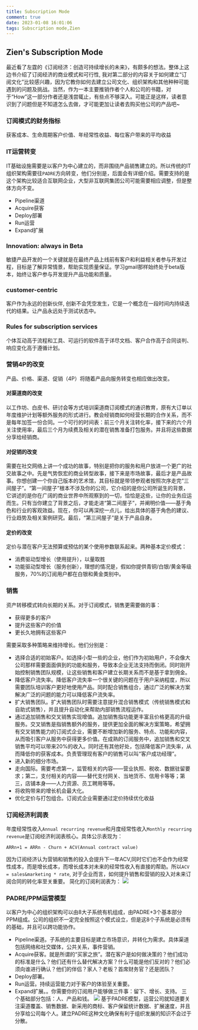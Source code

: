```yaml
---
title: Subscription Mode
comment: true
date: 2023-01-08 16:01:06
tags: Subscription mode,Zien
---
```


## Zien's Subscription Mode
最近看了左霆的《订阅经济：创造可持续增长的未来》，有颇多的想法。整体上这边书介绍了订阅经济的商业模式和可行性, 我对第二部分的内容关于如何建立“订阅文化”比较感兴趣，因为它教你如何去建立公司文化、组织架构和其他种种可能遇到的问题及挑战。当然，作为一本主要推销作者个人和公司的书籍，对于“How”这一部分作者还是浅尝辄止，有些点不够深入。可能正是这样，读者意识到了问题但是不知道怎么去做，才可能更加让读者去购买他公司的产品吧~

### 订阅模式的财务指标
获客成本、生命周期客户价值、年经常性收益、每位客户带来的平均收益

### IT运营转变
IT基础设施需要是以客户为中心建立的，而非围绕产品销售建立的。所以传统的IT组织架构需要往`PADRE`方向转变，他们分别是，后面会有详细介绍。需要支持的是这个架构比较适合互联网企业，大型非互联网集团公司可能需要相应调整，但是整体方向不变。
- Pipeline渠道
- Acquire获客
- Deploy部署
- Run运营
- Expand扩展

### Innovation: always in Beta
敏捷产品开发的一个关键就是在最终产品上线前有客户和利益相关者参与开发过程，目标是了解异常情景，帮助实现质量保证。学习gmail那样始终处于beta版本，始终让客户参与开发提升产品功能和质量。

### customer-centric
客户作为永远的创新伙伴, 创新不会凭空发生，它是一个概念在一段时间内持续迭代的结果。让产品永远处于测试状态中。

### Rules for subscription services
个体互动高于流程和工具、可运行的软件高于详尽文档、客户合作高于合同谈判、响应变化高于遵循计划。

### 营销4P的改变
产品、价格、渠道、促销（4P）将随着产品向服务转变也相应做出改变。
#### 对渠道商的改变
以工作坊、白皮书、研讨会等方式培训渠道商订阅模式的通识教育，原有大订单以年度维护计划等额外服务的形式进行。教会经销商如何经营长期的合作关系，而不是每年加签一份合同。一个可行的时间表：前三个月关注转化率，接下来的六个月关注使用率，最后三个月为续费及相关的潜在销售准备打包服务。并且将这些数据分享给经销商。
#### 对促销的改变
需要在社交网络上讲一个成功的故事，特别是把你的服务和用户放进一个更广的社交故事之中。先是气势恢宏的商业转型故事，接下来是市场故事，最后才是产品故事。你想创建一个你自己版本的艺术馆，其目标就是带领参观者按照次序走完“三间屋子”。“第一间屋子”根本不涉及你的公司，它介绍的是你公司所诞生的背景，它讲述的是你在广阔的商业世界中所观察到的一切，恰恰是这些，让你的业务应运而生。只有当你建立了背景之后，才能走进“第二间屋子”，并阐明价值——基于角色和行业的客观效益。现在，你可以再深挖一点儿，给出具体的基于角色的建议、行业趋势及相关案例研究。最后，“第三间屋子”是关于产品自身。
#### 定价的改变
定价与潜在客户无法预算或预估的某个使用参数联系起来。两种基本定价模式：
- 消费驱动型增长（使用提升），以量取胜
- 功能驱动型增长（服务创新），理想的情况是，假如你提供青铜/白银/黄金等级服务，70%的订阅用户都在白银和黄金类别中。

### 销售
资产转移模式转向长期的关系。对于订阅模式，销售更需要做的事：
- 获得更多的客户
- 提升这些客户的价值
- 更长久地拥有这些客户

需要采取多种策略来维持增长。他们分别是：
- 选择合适的初始客户。如选择小型一些的企业，他们作为初始用户，不会像大公司那样需要面面俱到的功能和服务，导致本企业无法支持而倒闭。同时刚开始控制销售团队规模，让这些销售和客户建立长期关系而不是基于拿到佣金。
- 降低客户流失率。降低客户流失率一个很关键的问题在于用户采纳程度，所以需要团队培训客户更好地使用产品。同时配合销售组合，通过广泛的解决方案解决广泛的问题的能力可以降低客户流失率。
- 扩大销售团队。扩大销售团队时需要注意提升混合销售模式（传统销售模式和自助式销售），并且提升自动化来帮助内部销售流程运作。
- 通过追加销售和交叉销售实现增值。追加销售指功能更丰富且价格更高的升级服务。交叉销售是指销售额外的服务，提供更加全面的解决方案策略，希望拥有交叉销售能力的订阅式企业，需要不断增加新的服务、特点、功能和内容，从而吸引客户从服务中获得更多价值。在成熟的订阅服务中，追加销售和交叉销售平均可以带来20%的收入。同时还有其他好处，包括降低客户流失率，从而降低你的获客成本。负责管理现有客户的销售可以叫“客户成功经理”。
- 进入新的细分市场。
- 走向国际。需要考虑第一，监管相关的内容——营业执照、税收、数据驻留要求；第二，支付相关的内容——替代支付网关、当地货币、信用卡等等；第三，店铺本身——人力资源、员工聘用等等。
- 将收购带来的增长机会最大化。
- 优化定价与打包组合。订阅式企业需要通过定价持续优化收益

### 订阅经济利润表
年度经常性收入`Annual recurring revenue`和月度经常性收入`Monthly recurring revenue`是订阅经济利润表核心。具体公示表现为：
```
ARRn+1 = ARRn - Churn + ACV(Annual contract value)
```
因为订阅经济认为营销和销售的投入会提升下一年ACV,同时它们也不会作为经常性成本，而是增长成本，而增长成本对未来的经常性收入有直接的帮助。所以`ACV = sales&marketing * rate`, 对于企业而言，如何提升销售和营销的投入对未来订阅合同的转化率至关重要。
简化的订阅利润表为：
![](images/screenshots/ARR.png)

### PADRE/PPM运营模型
以客户为中心的组织架构可以由8大子系统有机组成，由PADRE+3个基本部分PPM组成。公司的组织不一定完全按照这个模式设立，但是这8个子系统是必须有的基础，并且可以跨功能协作。
- Pipeline渠道。子系统的主要目标是建立市场意识，并转化为需求。具体渠道包括网络和社交媒体，公共关系，事件营销。
- Acquire获客。就是所谓的“买家之旅”。潜在客户是如何做决策的？他们成功的标准是什么？他们还有什么替代解决方案？什么可能是他们反对的？他们必须向谁进行确认？他们的伴侣？家人？老板？首席财务官？还是团队？
- Deploy部署。
- Run运营。持续运营能力对于客户的体验至关重要。
- Expand扩展。。你需要你的订阅用户能够做三件事：留下、增长、支持。
三个基础部分包括：人、产品和钱。
![](images/screenshots/PRADE-PPM.png)
基于PADRE模型，运营公司就知道要关注渠道覆盖、销售数据、新采用的商标、客户保留统计数据、扩展速度，并且分享给公司每个人。建立PADRE这种文化确保有利于组织发展的知识不会过于分散。
